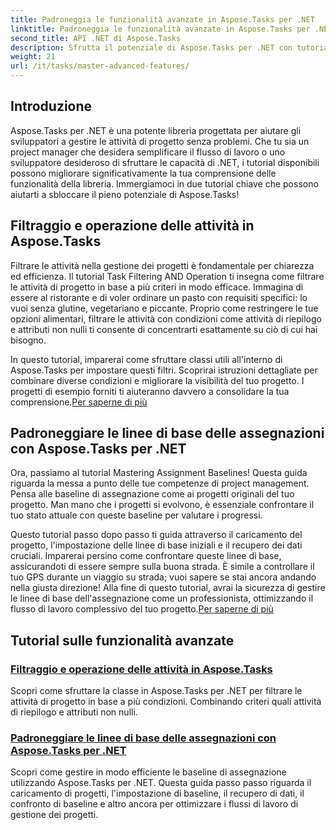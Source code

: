 ```yaml
---
title: Padroneggia le funzionalità avanzate in Aspose.Tasks per .NET
linktitle: Padroneggia le funzionalità avanzate in Aspose.Tasks per .NET
second_title: API .NET di Aspose.Tasks
description: Sfrutta il potenziale di Aspose.Tasks per .NET con tutorial sul filtraggio delle attività, sulle linee di base per l'assegnazione e sulle funzionalità avanzate per una gestione efficace dei progetti.
weight: 21
url: /it/tasks/master-advanced-features/
---
```

## Introduzione

Aspose.Tasks per .NET è una potente libreria progettata per aiutare gli sviluppatori a gestire le attività di progetto senza problemi. Che tu sia un project manager che desidera semplificare il flusso di lavoro o uno sviluppatore desideroso di sfruttare le capacità di .NET, i tutorial disponibili possono migliorare significativamente la tua comprensione delle funzionalità della libreria. Immergiamoci in due tutorial chiave che possono aiutarti a sbloccare il pieno potenziale di Aspose.Tasks!

## Filtraggio e operazione delle attività in Aspose.Tasks

Filtrare le attività nella gestione dei progetti è fondamentale per chiarezza ed efficienza. Il tutorial Task Filtering AND Operation ti insegna come filtrare le attività di progetto in base a più criteri in modo efficace. Immagina di essere al ristorante e di voler ordinare un pasto con requisiti specifici: lo vuoi senza glutine, vegetariano e piccante. Proprio come restringere le tue opzioni alimentari, filtrare le attività con condizioni come attività di riepilogo e attributi non nulli ti consente di concentrarti esattamente su ciò di cui hai bisogno.

 In questo tutorial, imparerai come sfruttare classi utili all'interno di Aspose.Tasks per impostare questi filtri. Scoprirai istruzioni dettagliate per combinare diverse condizioni e migliorare la visibilità del tuo progetto. I progetti di esempio forniti ti aiuteranno davvero a consolidare la tua comprensione.[Per saperne di più](./task-filtering-and-operation/)

## Padroneggiare le linee di base delle assegnazioni con Aspose.Tasks per .NET

Ora, passiamo al tutorial Mastering Assignment Baselines! Questa guida riguarda la messa a punto delle tue competenze di project management. Pensa alle baseline di assegnazione come ai progetti originali del tuo progetto. Man mano che i progetti si evolvono, è essenziale confrontare il tuo stato attuale con queste baseline per valutare i progressi.

 Questo tutorial passo dopo passo ti guida attraverso il caricamento del progetto, l'impostazione delle linee di base iniziali e il recupero dei dati cruciali. Imparerai persino come confrontare queste linee di base, assicurandoti di essere sempre sulla buona strada. È simile a controllare il tuo GPS durante un viaggio su strada; vuoi sapere se stai ancora andando nella giusta direzione! Alla fine di questo tutorial, avrai la sicurezza di gestire le linee di base dell'assegnazione come un professionista, ottimizzando il flusso di lavoro complessivo del tuo progetto.[Per saperne di più](./mastering-assignment-baseline/)

## Tutorial sulle funzionalità avanzate
### [Filtraggio e operazione delle attività in Aspose.Tasks](./task-filtering-and-operation/)
Scopri come sfruttare la classe in Aspose.Tasks per .NET per filtrare le attività di progetto in base a più condizioni. Combinando criteri quali attività di riepilogo e attributi non nulli.
### [Padroneggiare le linee di base delle assegnazioni con Aspose.Tasks per .NET](./mastering-assignment-baseline/)
Scopri come gestire in modo efficiente le baseline di assegnazione utilizzando Aspose.Tasks per .NET. Questa guida passo passo riguarda il caricamento di progetti, l'impostazione di baseline, il recupero di dati, il confronto di baseline e altro ancora per ottimizzare i flussi di lavoro di gestione dei progetti.